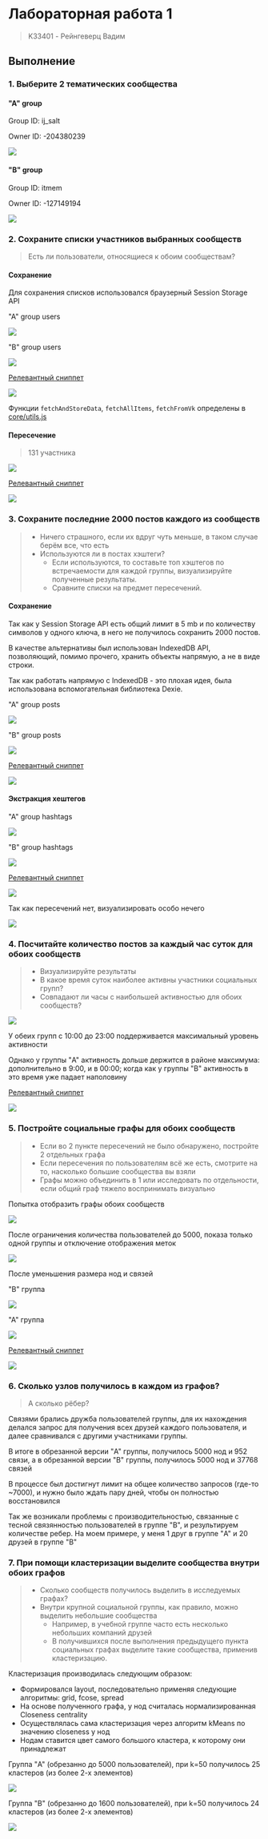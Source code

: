 # Лабораторная работа 1
> K33401 - Рейнгеверц Вадим


## Выполнение

### 1. Выберите 2 тематических сообщества

#### "A" group
Group ID: ij_salt

Owner ID: -204380239

![](https://i.imgur.com/OMgukiH.png)


#### "B" group
Group ID: itmem

Owner ID: -127149194

![](https://i.imgur.com/86oXhVa.png)


### 2. Сохраните списки участников выбранных сообществ
> Есть ли пользователи, относящиеся к обоим сообществам?


#### Сохранение

Для сохранения списков использовался браузерный Session Storage API

"A" group users

![](https://i.imgur.com/VbPwYJ9.png)

"B" group users

![](https://i.imgur.com/qCHTC92.png)

[Релевантный сниппет](core/main.js#L19)

![](https://i.imgur.com/G6YYm6H.png)

Функции `fetchAndStoreData`, `fetchAllItems`, `fetchFromVk` определены в [core/utils.js](core/utils.js)


#### Пересечение 
> 131 участника

![](https://i.imgur.com/zTZZXjE.png)

[Релевантный сниппет](core/main.js#L61)

![](https://i.imgur.com/EWh1W7r.png)


### 3. Сохраните последние 2000 постов каждого из сообществ
> - Ничего страшного, если их вдруг чуть меньше, в таком случае берём все, что есть
> - Используются ли в постах хэштеги? 
>   - Если используются, то составьте топ хэштегов по встречаемости для каждой группы, визуализируйте полученные результаты.
>   - Сравните списки на предмет пересечений.

#### Сохранение
Так как у Session Storage API есть общий лимит в 5 mb и по количеству символов у одного ключа, в него не получилось сохранить 2000 постов.

В качестве альтернативы был использован IndexedDB API, позволяющий, помимо прочего, хранить объекты напрямую, а не в виде строки.

Так как работать напрямую с IndexedDB - это плохая идея, была использована вспомогательная библиотека Dexie.


"A" group posts

![](https://i.imgur.com/0xTmukT.png)

"B" group posts

![](https://i.imgur.com/fhFr2hZ.png)

[Релевантный сниппет](core/main.js#L91)

![](https://i.imgur.com/J82fROV.png)

#### Экстракция хештегов



"A" group hashtags

![](https://i.imgur.com/J9V65Tl.png)

"B" group hashtags

![](https://i.imgur.com/D230JHJ.png)

[Релевантный сниппет](core/main.js#L137)

![](https://i.imgur.com/9SlziGt.png)

Так как пересечений нет, визуализировать особо нечего

![](https://i.imgur.com/c7kMkQT.png)


### 4. Посчитайте количество постов за каждый час суток для обоих сообществ
> - Визуализируйте результаты
> - В какое время суток наиболее активны участники социальных групп? 
> - Совпадают ли часы с наибольшей активностью для обоих сообществ?

![](https://i.imgur.com/K0uzpDn.png)

У обеих групп с 10:00 до 23:00 поддерживается максимальный уровень активности

Однако у группы "A" активность дольше держится в районе максимума: дополнительно в 9:00, и в 00:00; когда как у группы "B" активность в это время уже падает наполовину

[Релевантный сниппет](core/main.js#L183)

![](https://i.imgur.com/PUqlpl8.png)

### 5. Постройте социальные графы для обоих сообществ
> - Если во 2 пункте пересечений не было обнаружено, постройте 2 отдельных графа
> - Если пересечения по пользователям всё же есть, смотрите на то, насколько большие сообщества вы взяли
> - Графы можно объединить в 1 или исследовать по отдельности, если общий граф тяжело воспринимать визуально
>

Попытка отобразить графы обоих сообществ

![](https://i.imgur.com/cNfUiYR.jpeg)


После ограничения количества пользователей до 5000, показа только одной группы и отключение отображения меток

![](https://i.imgur.com/PCiAhCs.png)


После уменьшения размера нод и связей

"B" группа 

![](https://i.imgur.com/kqivgYl.jpeg)


"A" группа

![](https://i.imgur.com/MOBPlv9.jpeg)


[Релевантный сниппет](core/main.js#L250)

![](https://i.imgur.com/ohWX0t0.png)

### 6. Сколько узлов получилось в каждом из графов? 
> А сколько рёбер?


Связями брались дружба пользователей группы, для их нахождения делался запрос для получения всех друзей каждого пользователя, и далее сравнивался с другими участниками группы.

В итоге в обрезанной версии "A" группы, получилось 5000 нод и 952 связи, а в обрезанной версии "B" группы, получилось 5000 нод и 37768 связей

В процессе был достигнут лимит на общее количество запросов (где-то ~7000), и нужно было ждать пару дней, чтобы он полностью восстановился 

Так же возникали проблемы с производительностью, связанные с тесной связянностью пользователей в группе "B", и результируем количестве ребер. На моем примере, у меня 1 друг в группе "A" и 20 друзей в группе "B"

### 7. При помощи кластеризации выделите сообщества внутри обоих графов
> - Сколько сообществ получилось выделить в исследуемых графах?
> - Внутри крупной социальной группы, как правило, можно выделить небольшие сообщества
>   - Например, в учебной группе часто есть несколько небольших компаний друзей
>   - В получившихся после выполнения предыдущего пункта социальных графах выделите такие сообщества, применив кластеризацию. 


Кластеризация производилась следующим образом:

- Формировался layout, последовательно применяя следующие алгоритмы: grid, fcose, spread
- На основе полученного графа, у нод считалась нормализированная Closeness centrality
- Осуществлялась сама кластеризация через алгоритм kMeans по значению closeness у нод
- Нодам ставится цвет самого большого кластера, к которому они принадлежат

Группа "A" (обрезанно до 5000 пользователей), при k=50 получилось 25 кластеров (из более 2-х элементов)

![](https://i.imgur.com/tGibbIt.png)

Группа "B" (обрезанно до 1600 пользователей), при k=50 получилось 24 кластеров (из более 2-х элементов)

![](https://i.imgur.com/4Oev7a5.png)